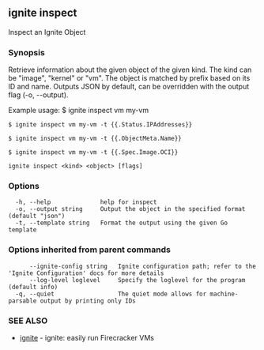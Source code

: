 ## ignite inspect

Inspect an Ignite Object

### Synopsis


Retrieve information about the given object of the given kind.
The kind can be "image", "kernel" or "vm". The object is matched
by prefix based on its ID and name. Outputs JSON by default, can
be overridden with the output flag (-o, --output).

Example usage:
	$ ignite inspect vm my-vm

	$ ignite inspect vm my-vm -t {{.Status.IPAddresses}}

	$ ignite inspect vm my-vm -t {{.ObjectMeta.Name}}

	$ ignite inspect vm my-vm -t {{.Spec.Image.OCI}}


```
ignite inspect <kind> <object> [flags]
```

### Options

```
  -h, --help              help for inspect
  -o, --output string     Output the object in the specified format (default "json")
  -t, --template string   Format the output using the given Go template
```

### Options inherited from parent commands

```
      --ignite-config string   Ignite configuration path; refer to the 'Ignite Configuration' docs for more details
      --log-level loglevel     Specify the loglevel for the program (default info)
  -q, --quiet                  The quiet mode allows for machine-parsable output by printing only IDs
```

### SEE ALSO

* [ignite](ignite.md)	 - ignite: easily run Firecracker VMs

